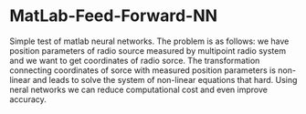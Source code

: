 # MatLab-Feed-Forward-NN
Simple test of matlab neural networks. The problem is as follows: we have position parameters of radio source measured by multipoint radio system and 
we want to get coordinates of radio sorce. The transformation connecting coordinates of sorce with measured position parameters is non-linear and
leads to solve the system of non-linear equations that hard. Using neral networks we can reduce computational cost and even improve accuracy.
